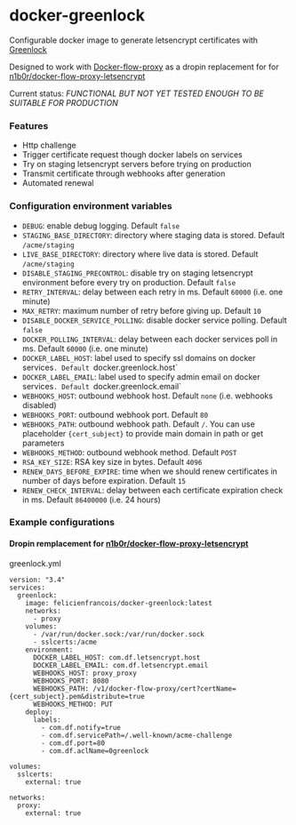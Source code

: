 # docker-greenlock

Configurable docker image to generate letsencrypt certificates with [Greenlock](https://git.coolaj86.com/coolaj86/greenlock.js)

Designed to work with [Docker-flow-proxy](https://proxy.dockerflow.com/) as a dropin replacement for for [n1b0r/docker-flow-proxy-letsencrypt](docker-flow-proxy-letsencrypt)

Current status: *FUNCTIONAL BUT NOT YET TESTED ENOUGH TO BE SUITABLE FOR PRODUCTION*

### Features

- Http challenge
- Trigger certificate request though docker labels on services
- Try on staging letsencrypt servers before trying on production
- Transmit certificate through webhooks after generation
- Automated renewal

### Configuration environment variables

- `DEBUG`: enable debug logging. Default `false`
- `STAGING_BASE_DIRECTORY`: directory where staging data is stored. Default `/acme/staging`
- `LIVE_BASE_DIRECTORY`: directory where live data is stored. Default `/acme/staging`
- `DISABLE_STAGING_PRECONTROL`: disable try on staging letsencrypt environment before every try on production. Default `false`
- `RETRY_INTERVAL`: delay between each retry in ms. Default `60000` (i.e. one minute)
- `MAX_RETRY`: maximum number of retry before giving up. Default `10`
- `DISABLE_DOCKER_SERVICE_POLLING`: disable docker service polling. Default `false`
- `DOCKER_POLLING_INTERVAL`: delay between each docker services poll in ms. Default `60000` (i.e. one minute)
- `DOCKER_LABEL_HOST`: label used to specify ssl domains on docker services`. Default `docker.greenlock.host`
- `DOCKER_LABEL_EMAIL`: label used to specify admin email on docker services`. Default `docker.greenlock.email`
- `WEBHOOKS_HOST`: outbound webhook host. Default `none` (i.e. webhooks disabled)
- `WEBHOOKS_PORT`: outbound webhook port. Default `80`
- `WEBHOOKS_PATH`: outbound webhook path. Default `/`. You can use placeholder `{cert_subject}` to provide main domain in path or get parameters
- `WEBHOOKS_METHOD`: outbound webhook method. Default `POST`
- `RSA_KEY_SIZE`: RSA key size in bytes. Default `4096`
- `RENEW_DAYS_BEFORE_EXPIRE`: time when we should renew certificates in number of days before expiration. Default `15`
- `RENEW_CHECK_INTERVAL`: delay between each certificate expiration check in ms. Default `86400000` (i.e. 24 hours)

### Example configurations

#### Dropin remplacement for [n1b0r/docker-flow-proxy-letsencrypt](docker-flow-proxy-letsencrypt)

greenlock.yml

```
version: "3.4"
services:
  greenlock:
    image: felicienfrancois/docker-greenlock:latest
    networks:
      - proxy
    volumes:
      - /var/run/docker.sock:/var/run/docker.sock
      - sslcerts:/acme
    environment:
      DOCKER_LABEL_HOST: com.df.letsencrypt.host
      DOCKER_LABEL_EMAIL: com.df.letsencrypt.email
      WEBHOOKS_HOST: proxy_proxy
      WEBHOOKS_PORT: 8080
      WEBHOOKS_PATH: /v1/docker-flow-proxy/cert?certName={cert_subject}.pem&distribute=true
      WEBHOOKS_METHOD: PUT
    deploy:
      labels:
        - com.df.notify=true
        - com.df.servicePath=/.well-known/acme-challenge
        - com.df.port=80
        - com.df.aclName=0greenlock

volumes:
  sslcerts:
    external: true

networks:
  proxy:
    external: true
```